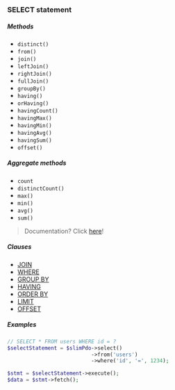 ### SELECT statement

##### Methods

+ `distinct()`
+ `from()`
+ `join()`
+ `leftJoin()`
+ `rightJoin()`
+ `fullJoin()`
+ `groupBy()`
+ `having()`
+ `orHaving()`
+ `havingCount()`
+ `havingMax()`
+ `havingMin()`
+ `havingAvg()`
+ `havingSum()`
+ `offset()`

##### Aggregate methods

+ `count`
+ `distinctCount()`
+ `max()`
+ `min()`
+ `avg()`
+ `sum()`

> Documentation? Click [here](https://github.com/FaaPz/Slim-PDO/blob/master/docs/AGGREGATES.md)!

##### Clauses

+ [JOIN](https://github.com/FaaPz/Slim-PDO/blob/master/docs/Clause/JOIN.md)
+ [WHERE](https://github.com/FaaPz/Slim-PDO/blob/master/docs/Clause/WHERE.md)
+ [GROUP BY](https://github.com/FaaPz/Slim-PDO/blob/master/docs/Clause/GROUP_BY.md)
+ [HAVING](https://github.com/FaaPz/Slim-PDO/blob/master/docs/Clause/HAVING.md)
+ [ORDER BY](https://github.com/FaaPz/Slim-PDO/blob/master/docs/Clause/ORDER_BY.md)
+ [LIMIT](https://github.com/FaaPz/Slim-PDO/blob/master/docs/Clause/LIMIT.md)
+ [OFFSET](https://github.com/FaaPz/Slim-PDO/blob/master/docs/Clause/OFFSET.md)

##### Examples

```php
// SELECT * FROM users WHERE id = ?
$selectStatement = $slimPdo->select()
                           ->from('users')
                           ->where('id', '=', 1234);

$stmt = $selectStatement->execute();
$data = $stmt->fetch();
```